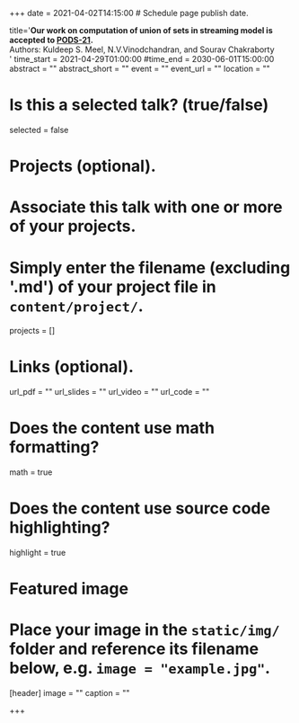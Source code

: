 +++
date = 2021-04-02T14:15:00  # Schedule page publish date.

title='<b>Our work on computation of union of sets in streaming model is accepted to  <a href="https://2021.sigmod.org/calls_papers_pods_research.shtml">PODS-21</a>.</b> <br> Authors: Kuldeep S. Meel, N.V.Vinodchandran, and Sourav Chakraborty <br> '
time_start = 2021-04-29T01:00:00
#time_end = 2030-06-01T15:00:00
abstract = ""
abstract_short = ""
event = ""
event_url = ""
location = ""

# Is this a selected talk? (true/false)
selected = false

# Projects (optional).
#   Associate this talk with one or more of your projects.
#   Simply enter the filename (excluding '.md') of your project file in `content/project/`.
projects = []

# Links (optional).
url_pdf = ""
url_slides = ""
url_video = ""
url_code = ""

# Does the content use math formatting?
math = true

# Does the content use source code highlighting?
highlight = true

# Featured image
# Place your image in the `static/img/` folder and reference its filename below, e.g. `image = "example.jpg"`.
[header]
image = ""
caption = ""

+++
